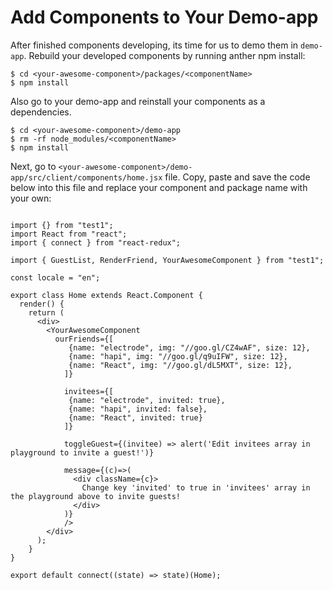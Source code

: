 # Add Components to Your Demo-app

After finished components developing, its time for us to demo them in `demo-app`. Rebuild your developed components by running anther npm install:

```
$ cd <your-awesome-component>/packages/<componentName>
$ npm install
```

Also go to your demo-app and reinstall your components as a dependencies.

```
$ cd <your-awesome-component>/demo-app
$ rm -rf node_modules/<componentName>
$ npm install
```

Next, go to `<your-awesome-component>/demo-app/src/client/components/home.jsx` file. Copy, paste and save the code below into this file and replace your component and package name with your own:

```

import {} from "test1";
import React from "react";
import { connect } from "react-redux";

import { GuestList, RenderFriend, YourAwesomeComponent } from "test1";

const locale = "en";

export class Home extends React.Component {
  render() {
    return (
      <div>
        <YourAwesomeComponent
          ourFriends={[
             {name: "electrode", img: "//goo.gl/CZ4wAF", size: 12},
             {name: "hapi", img: "//goo.gl/q9uIFW", size: 12},
             {name: "React", img: "//goo.gl/dL5MXT", size: 12},
            ]}

            invitees={[
             {name: "electrode", invited: true},
             {name: "hapi", invited: false},
             {name: "React", invited: true}
            ]}

            toggleGuest={(invitee) => alert('Edit invitees array in playground to invite a guest!')}

            message={(c)=>(
              <div className={c}>
                Change key 'invited' to true in 'invitees' array in the playground above to invite guests!
              </div>
            )}
            />
        </div>
      );
    }
}

export default connect((state) => state)(Home);

```
